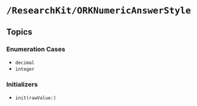# ``/ResearchKit/ORKNumericAnswerStyle``

<!-- The content below this line is auto-generated and is redundant. You should either incorporate it into your content above this line or delete it. -->

## Topics

### Enumeration Cases

- ``decimal``
- ``integer``

### Initializers

- ``init(rawValue:)``